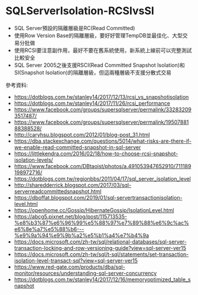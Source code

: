 # SQLServerIsolation-RCSIvsSI
* SQL Server預設的隔離層級是RC(Read Committed)
* 使用Row Version Base的隔離層級，要好好管理TempDB並最佳化、大型交易分批做
* 使用RCSI要注意副作用，最好不要在舊系統使用，新系統上線前可以完整測試比較安全
* SQL Server 2005之後支援RSCI(Read Committed Snapshot Isolation)和SI(Snapshot Isolation)的隔離層級，但這兩種層級不支援分散式交易


參考資料:
* https://dotblogs.com.tw/stanley14/2017/12/13/rcsi_vs_snapshotisolation
* https://dotblogs.com.tw/stanley14/2017/11/26/rcsi_performance
* https://www.facebook.com/groups/supersqlserver/permalink/332832093517487/
* https://www.facebook.com/groups/supersqlserver/permalink/1950788188388528/
* http://caryhsu.blogspot.com/2012/01/blog-post_31.html
* https://dba.stackexchange.com/questions/5014/what-risks-are-there-if-we-enable-read-committed-snapshot-in-sql-server
* https://littlekendra.com/2016/02/18/how-to-choose-rcsi-snapshot-isolation-levels/
* https://www.facebook.com/DBtaoist/photos/a.491053947652910/711189198972716/
* https://dotblogs.com.tw/regionbbs/2011/04/17/sql_server_isolation_level
* http://sharedderrick.blogspot.com/2017/03/sql-serverreadcommittedsnapshot.html
* https://dboffat.blogspot.com/2019/01/sql-servertransactionisolation-level.html
* https://openhome.cc/Gossip/HibernateGossip/IsolationLevel.html
* https://abcg5.pixnet.net/blog/post/115713535-%e8%b3%87%e6%96%99%e5%88%97%e7%89%88%e6%9c%ac%e6%8e%a7%e5%88%b6---%e9%9a%94%e9%9b%a2%e5%b1%a4%e7%b4%9a
* https://docs.microsoft.com/zh-tw/sql/relational-databases/sql-server-transaction-locking-and-row-versioning-guide?view=sql-server-ver15
* https://docs.microsoft.com/zh-tw/sql/t-sql/statements/set-transaction-isolation-level-transact-sql?view=sql-server-ver15
* https://www.red-gate.com/products/dba/sql-monitor/resources/understanding-sql-server-concurrency
* https://dotblogs.com.tw/stanley14/2017/12/16/memoryoptimized_table_snapshot
